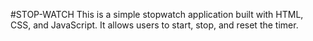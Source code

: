 #STOP-WATCH
This is a simple stopwatch application built with HTML,
CSS, and JavaScript. It allows users to start, stop, and reset the timer.
